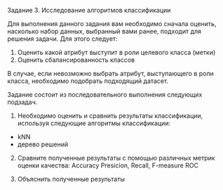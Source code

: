 Задание 3. Исследование алгоритмов классификации

Для выполнения данного задания вам необходимо сначала оценить, насколько набор
данных, выбранный вами ранее, подходит для решения задачи. Для этого следует:

1) Оценить какой атрибут выступит в роли целевого класса (метки)
2) Оценить сбалансированность классов

В случае, если невозможно выбрать атрибут, выступающего в роли класса, необходимо
подобрать подходящий датасет.

Задание состоит из последовательного выполнения следующих подзадач.
1. Необходимо оценить и сравнить результаты классификации, используя следующие
алгоритмы классификации:
* kNN
* дерево решений

2. Сравните полученные результаты с помощью различных метрик оценки качества:
Accuracy
Presicion, Recall, F-measure
ROC

3. Объяснить полученные результаты
